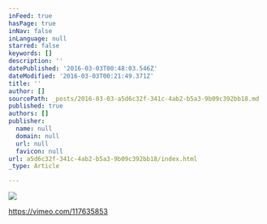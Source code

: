 ```yaml
---
inFeed: true
hasPage: true
inNav: false
inLanguage: null
starred: false
keywords: []
description: ''
datePublished: '2016-03-03T00:48:03.546Z'
dateModified: '2016-03-03T00:21:49.371Z'
title: ''
author: []
sourcePath: _posts/2016-03-03-a5d6c32f-341c-4ab2-b5a3-9b09c392bb18.md
published: true
authors: []
publisher:
  name: null
  domain: null
  url: null
  favicon: null
url: a5d6c32f-341c-4ab2-b5a3-9b09c392bb18/index.html
_type: Article

---
```

![](https://the-grid-user-content.s3-us-west-2.amazonaws.com/cb95987f-6a07-4c1b-b7d2-ff377ceddbf4.png)

https://vimeo.com/117635853